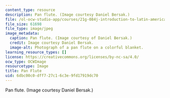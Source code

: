 ```yaml
---
content_type: resource
description: Pan flute. (Image courtesy Daniel Bersak.)
file: /ol-ocw-studio-app/courses/21g-084j-introduction-to-latin-american-studies-fall-2005/6dbc00c0dff727c16c3e9fd17919dc70_21g-084jf05.jpg
file_size: 61698
file_type: image/jpeg
image_metadata:
  caption: Pan flute. (Image courtesy of Daniel Bersak.)
  credit: Image courtesy Daniel Bersak.
  image-alt: Photograph of a pan flute on a colorful blanket.
learning_resource_types: []
license: https://creativecommons.org/licenses/by-nc-sa/4.0/
ocw_type: OCWImage
resourcetype: Image
title: Pan Flute
uid: 6dbc00c0-dff7-27c1-6c3e-9fd17919dc70
---
```

Pan flute. (Image courtesy Daniel Bersak.)